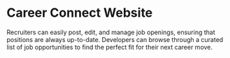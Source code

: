 # Career Connect Website

Recruiters can easily post, edit, and manage job openings, ensuring that positions are always up-to-date. Developers can browse through a curated list of job opportunities to find the perfect fit for their next career move.
